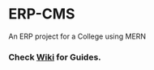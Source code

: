 # ERP-CMS
An ERP project for a College using MERN

### Check [Wiki](https://github.com/ReaveND/College-ERP/wiki) for Guides. 
